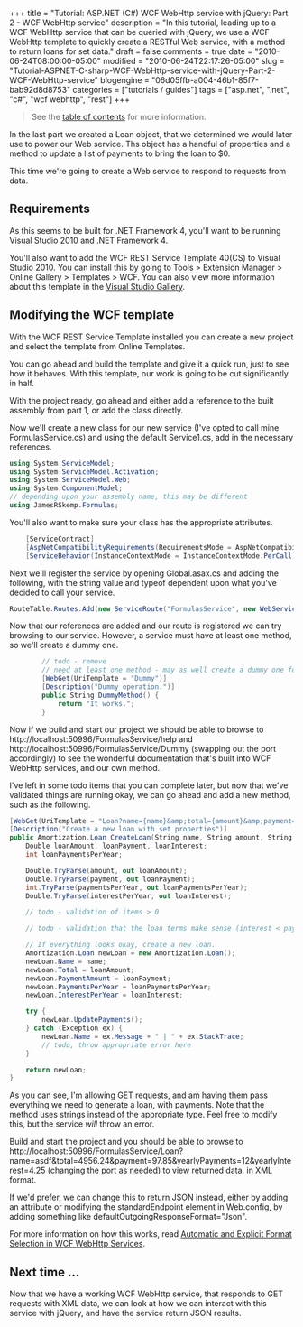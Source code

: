 +++
title = "Tutorial: ASP.NET (C#) WCF WebHttp service with jQuery: Part 2 - WCF WebHttp service"
description = "In this tutorial, leading up to a WCF WebHttp service that can be queried with jQuery, we use a WCF WebHttp template to quickly create a RESTful Web service, with a method to return loans for set data."
draft = false
comments = true
date = "2010-06-24T08:00:00-05:00"
modified = "2010-06-24T22:17:26-05:00"
slug = "Tutorial-ASPNET-C-sharp-WCF-WebHttp-service-with-jQuery-Part-2-WCF-WebHttp-service"
blogengine = "06d05ffb-a004-46b1-85f7-bab92d8d8753"
categories = ["tutorials / guides"]
tags = ["asp.net", ".net", "c#", "wcf webhttp", "rest"]
+++


> See the <a href="/post/tutorial-aspnet-c-sharp-wcf-webhttp-service-with-jquery-table-of-contents/">table of contents</a> for more information.

In the last part we created a Loan object, that we determined we would later use to power our Web service. Ths object has a handful of properties and a method to update a list of payments to bring the loan to $0.

This time we're going to create a Web service to respond to requests from data.

## Requirements

<p>As this seems to be built for .NET Framework 4, you'll want to be running Visual Studio 2010 and .NET Framework 4.</p>
<p>You'll also want to add the WCF REST Service Template 40(CS) to Visual Studio 2010. You can install this by going to Tools &gt; Extension Manager &gt; Online Gallery &gt; Templates &gt; WCF. You can also view more information about this template in the <a rel="external" href="http://visualstudiogallery.msdn.microsoft.com/en-us/fbc7e5c1-a0d2-41bd-9d7b-e54c845394cd">Visual Studio Gallery</a>.</p>

## Modifying the WCF template

<p>With the WCF REST Service Template installed you can create a new project and select the template from Online Templates.</p>
<p>You can go ahead and build the template and give it a quick run, just to see how it behaves. With this template, our work is going to be cut significantly in half.</p>
<p>With the project ready, go ahead and either add a reference to the built assembly from part 1, or add the class directly.</p>
<p>Now we'll create a new class for our new service (I've opted to call mine FormulasService.cs) and using the default Service1.cs, add in the necessary references.</p>

```csharp
using System.ServiceModel;
using System.ServiceModel.Activation;
using System.ServiceModel.Web;
using System.ComponentModel;
// depending upon your assembly name, this may be different
using JamesRSkemp.Formulas;
```

<p>You'll also want to make sure your class has the appropriate attributes.</p>

```csharp
	[ServiceContract]
	[AspNetCompatibilityRequirements(RequirementsMode = AspNetCompatibilityRequirementsMode.Allowed)]
	[ServiceBehavior(InstanceContextMode = InstanceContextMode.PerCall)]
```

<p>Next we'll register the service by opening Global.asax.cs and adding the following, with the string value and typeof&nbsp;dependent upon what you've decided to call your service.</p>

```csharp
RouteTable.Routes.Add(new ServiceRoute("FormulasService", new WebServiceHostFactory(), typeof(FormulasService)));
```

<p>Now that our references are added and our route is registered we can try browsing to our service. However, a service must have at least one method, so we'll create a dummy one.</p>

```csharp
		// todo - remove
		// need at least one method - may as well create a dummy one for validation
		[WebGet(UriTemplate = "Dummy")]
		[Description("Dummy operation.")]
		public String DummyMethod() {
			return "It works.";
		}
```

<p>Now if we build and start our project we should be able to browse to http://localhost:50996/FormulasService/help&nbsp;and http://localhost:50996/FormulasService/Dummy (swapping out the port accordingly) to see the wonderful documentation that's built into WCF WebHttp services, and our own method.</p>
<p>I've left in some todo items that you can complete later, but now that we've validated things are running okay, we can go ahead and add a new method, such as the following.</p>

```csharp
[WebGet(UriTemplate = "Loan?name={name}&amp;total={amount}&amp;payment={payment}&amp;yearlyPayments={paymentsPerYear}&amp;yearlyInterest={interestPerYear}")]
[Description("Create a new loan with set properties")]
public Amortization.Loan CreateLoan(String name, String amount, String payment, String paymentsPerYear, String interestPerYear) {
	Double loanAmount, loanPayment, loanInterest;
	int loanPaymentsPerYear;

	Double.TryParse(amount, out loanAmount);
	Double.TryParse(payment, out loanPayment);
	int.TryParse(paymentsPerYear, out loanPaymentsPerYear);
	Double.TryParse(interestPerYear, out loanInterest);

	// todo - validation of items > 0

	// todo - validation that the loan terms make sense (interest < payments)

	// If everything looks okay, create a new loan.
	Amortization.Loan newLoan = new Amortization.Loan();
	newLoan.Name = name;
	newLoan.Total = loanAmount;
	newLoan.PaymentAmount = loanPayment;
	newLoan.PaymentsPerYear = loanPaymentsPerYear;
	newLoan.InterestPerYear = loanInterest;

	try {
		newLoan.UpdatePayments();
	} catch (Exception ex) {
		newLoan.Name = ex.Message + " | " + ex.StackTrace;
		// todo, throw appropriate error here
	}

	return newLoan;
}
```

<p>As you can see, I'm allowing GET requests, and am having them pass everything we need to generate a loan, with payments. Note that the method uses strings instead of the appropriate type. Feel free to modify this, but the service <em>will</em> throw an error.</p>
<p>Build and start the project and you should be able to browse to http://localhost:50996/FormulasService/Loan?name=asdf&amp;total=4956.24&amp;payment=97.85&amp;yearlyPayments=12&amp;yearlyInterest=4.25 (changing the port as needed) to view returned data, in XML format.</p>
<p>If we'd prefer, we can change this to return JSON instead, either by adding an attribute or modifying the standardEndpoint element in Web.config, by adding something like defaultOutgoingResponseFormat="Json".</p>
<p>For more information on how this works, read <a rel="external" href="http://blogs.msdn.com/b/endpoint/archive/2010/01/18/automatic-and-explicit-format-selection-in-wcf-webhttp-services.aspx">Automatic and Explicit Format Selection in WCF WebHttp Services</a>.</p>

## Next time ...

Now that we have a working WCF WebHttp service, that responds to GET requests with XML data, we can look at how we can interact with this service with jQuery, and have the service return JSON results.
